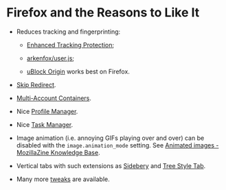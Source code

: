 # Firefox and the Reasons to Like It

- Reduces tracking and fingerprinting:

  - [Enhanced Tracking Protection](https://support.mozilla.org/en-US/kb/enhanced-tracking-protection-firefox-desktop);

  - [arkenfox/user.js](https://github.com/arkenfox/user.js);

  - [uBlock Origin](https://github.com/gorhill/uBlock/wiki/uBlock-Origin-works-best-on-Firefox)
    works best on Firefox.

- [Skip Redirect](https://github.com/sblask/webextension-skip-redirect).

- [Multi-Account Containers](https://support.mozilla.org/en-US/kb/containers).

- Nice
  [Profile Manager](https://support.mozilla.org/en-US/kb/profile-manager-create-remove-switch-firefox-profiles).

- Nice
  [Task Manager](https://support.mozilla.org/en-US/kb/task-manager-tabs-or-extensions-are-slowing-firefox).

- Image animation (i.e. annoying GIFs playing over and over) can be disabled
  with the `image.animation_mode` setting. See [Animated images - MozillaZine
  Knowledge Base](http://kb.mozillazine.org/Animated_images).

- Vertical tabs with such extensions as
  [Sidebery](https://github.com/mbnuqw/sidebery) and
  [Tree Style Tab](https://github.com/piroor/treestyletab).

- Many more [tweaks](https://wiki.archlinux.org/title/Firefox/Tweaks) are
  available.
